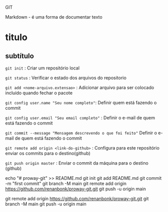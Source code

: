 GIT

Markdown - é uma forma de documentar texto

# titulo

## subtítulo

`git init` : Criar um repositório local

`git status` : Verificar o estado dos arquivos do repositorio

`git add <nome-arquivo.extensao>` : Adicionar arquivo para ser colocado incluído quando fechar o pacote

`git config user.name "Seu nome completo"`: Definir quem está fazendo o commit

`git config user.email "Seu email completo"` : Definir o e-mail de quem está fazendo o commit

`git commit --message "Mensagem descrevendo o que foi feito"` Definir o e-mail de quem está fazendo o commit

`git remote add origin <link-do-github>` : Configura para este repositório enviar os commits para o destino(github)

`git push origin master` : Enviar o commit da máquina para o destino (github)

echo "# proway-git" >> README.md
git init
git add README.md
git commit -m "first commit"
git branch -M main
git remote add origin https://github.com/renanbonk/proway-git.git
git push -u origin main

git remote add origin https://github.com/renanbonk/proway-git.git
git branch -M main
git push -u origin main